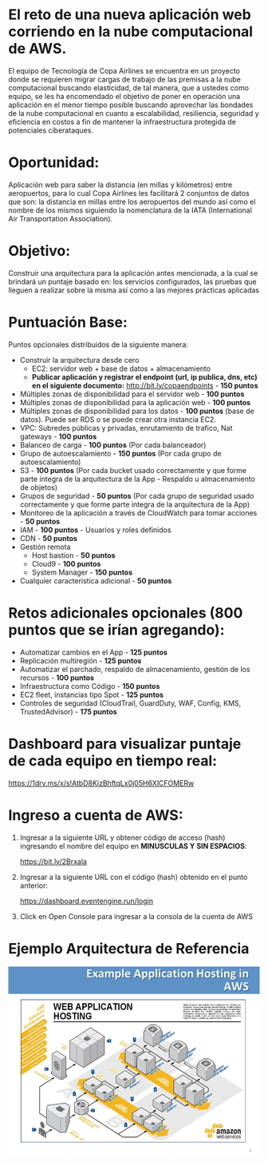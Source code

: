 # El reto de una nueva aplicación web corriendo en la nube computacional de AWS.

El equipo de Tecnología de Copa Airlines se encuentra en un proyecto donde se requieren migrar cargas de trabajo de las premisas a la nube computacional buscando elasticidad, de tal manera, que a ustedes como equipo, se les ha encomendado el objetivo de poner en operación una aplicación en el menor tiempo posible buscando aprovechar las bondades de la nube computacional en cuanto a escalabilidad, resiliencia, seguridad y eficiencia en costos a fin de mantener la infraestructura protegida de potenciales ciberataques.

# Oportunidad: 

Aplicación web para saber la distancia (en millas y kilómetros) entre aeropuertos, para lo cual Copa Airlines les facilitará 2 conjuntos de datos que son: la distancia en millas entre los aeropuertos del mundo así como el nombre de los mismos siguiendo la nomenclatura de la IATA (International Air Transportation Association).

# Objetivo: 

Construir una arquitectura para la aplicación antes mencionada, a la cual se brindará un puntaje basado en: los servicios configurados, las pruebas que lleguen a realizar sobre la misma así como a las mejores prácticas aplicadas

# Puntuación Base:

Puntos opcionales distribuidos de la siguiente manera:

- Construir la arquitectura desde cero
    - EC2: servidor web + base de datos + almacenamiento
    - **Publicar aplicación y registrar el endpoint (url, ip publica, dns, etc) en el siguiente documento:**
    http://bit.ly/copaendpoints - **150 puntos**
- Múltiples zonas de disponibilidad para el servidor web - **100 puntos**
- Múltiples zonas de disponibilidad para la aplicación web - **100 puntos**
- Múltiples zonas de disponibilidad para los datos - **100 puntos** (base de datos). Puede ser RDS o se puede crear otra instancia EC2.
- VPC: Subredes públicas y privadas, enrutamiento de trafico, Nat gateways - **100 puntos**
- Balanceo de carga - **100 puntos** (Por cada balanceador)
- Grupo de autoescalamiento - **150 puntos** (Por cada grupo de autoescalamiento)
- S3 - **100 puntos** (Por cada bucket usado correctamente y que forme parte integra de la arquitectura de la App - Respaldo u almacenamiento de objetos)
- Grupos de seguridad - **50 puntos** (Por cada grupo de seguridad usado correctamente y que forme parte integra de la arquitectura de la App)
- Monitoreo de la aplicación a través de CloudWatch para tomar acciones - **50 puntos**
- IAM - **100 puntos** - Usuarios y roles definidos
- CDN - **50 puntos**
- Gestión remota
    - Host bastion - **50 puntos**
    - Cloud9 - **100 puntos**
    - System Manager - **150 puntos**
- Cualquier característica adicional - **50 puntos**

# Retos adicionales opcionales (800 puntos que se irían agregando):

- Automatizar cambios en el App - **125 puntos**
- Replicación multiregión - **125 puntos**
- Automatizar el parchado, respaldo de almacenamiento, gestión de los recursos - **100 puntos**
- Infraestructura como Código - **150 puntos**
- EC2 fleet, instancias tipo Spot - **125 puntos**
- Controles de seguridad (CloudTrail, GuardDuty, WAF, Config, KMS, TrustedAdvisor) - **175 puntos**


# Dashboard para visualizar puntaje de cada equipo en tiempo real:

https://1drv.ms/x/s!AtbD8KizBhftqLx0j05H6XlCFOMERw

# Ingreso a cuenta de AWS:

1. Ingresar a la siguiente URL y obtener código de acceso (hash) ingresando el nombre del equipo en **MINUSCULAS Y SIN ESPACIOS**:

    https://bit.ly/2Brxala

2. Ingresar a la siguiente URL con el código (hash) obtenido en el punto anterior:

    https://dashboard.eventengine.run/login

3. Click en Open Console para ingresar a la consola de la cuenta de AWS


# Ejemplo Arquitectura de Referencia

![Arquitectura](ExampleWebAppArch.jpg)
